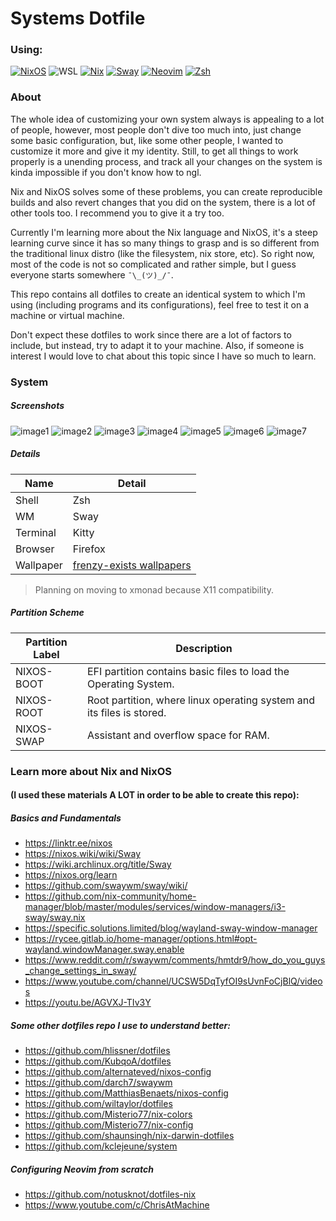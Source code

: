 # Systems Dotfile

### Using:
[![NixOS](https://img.shields.io/badge/os-nixos-blue)](https://nixos.org/)
![WSL](https://img.shields.io/badge/os-wsl2-lightgrey)
[![Nix](https://img.shields.io/badge/lang-nix-purple)](https://builtwithnix.org/)
[![Sway](https://img.shields.io/badge/wm-sway-lightblue)](https://swaywm.org/)
[![Neovim](https://img.shields.io/badge/editor-neovim-green)](https://neovim.io/)
[![Zsh](https://img.shields.io/badge/shell-zsh-black)](https://www.zsh.org/)

### About

The whole idea of customizing your own system always is appealing to a lot of people, however, most people don't dive too much into, just change some basic configuration, but, like some other people, I wanted to customize it more and give it my identity.
Still, to get all things to work properly is a unending process, and track all your changes on the system is kinda impossible if you don't know how to ngl.

Nix and NixOS solves some of these problems, you can create reproducible builds and also revert changes that you did on the system, there is a lot of other tools too. I recommend you to give it a try too.

Currently I'm learning more about the Nix language and NixOS, it's a steep learning curve since it has so many things to grasp and is so different from the traditional linux distro (like the filesystem, nix store, etc). So right now, most of the code is not so complicated and rather simple, but I guess everyone starts somewhere `¯\_(ツ)_/¯`.

This repo contains all dotfiles to create an identical system to which I'm using (including programs and its configurations), feel free to test it on a machine or virtual machine.

Don't expect these dotfiles to work since there are a lot of factors to include, but instead, try to adapt it to your machine.
Also, if someone is interest I would love to chat about this topic since I have so much to learn.

### System

##### Screenshots

![image1](assets/readme/rice00.png)
![image2](assets/readme/rice01.png)
![image3](assets/readme/rice02.png)
![image4](assets/readme/rice03.png)
![image5](assets/readme/rice04.png)
![image6](assets/readme/rice05.png)
![image7](assets/readme/rice06.png)

##### Details

| Name | Detail |
|---|---|
| Shell | Zsh |
| WM | Sway |
| Terminal | Kitty |
| Browser | Firefox |
| Wallpaper | [frenzy-exists wallpapers](https://github.com/FrenzyExists/wallpapers) |

> Planning on moving to xmonad because X11 compatibility.

##### Partition Scheme
| Partition Label | Description |
|---|---|
| NIXOS-BOOT | EFI partition contains basic files to load the Operating System. |
| NIXOS-ROOT | Root partition, where linux operating system and its files is stored. |
| NIXOS-SWAP | Assistant and overflow space for RAM. |

### Learn more about Nix and NixOS
#### (I used these materials A LOT in order to be able to create this repo):
##### Basics and Fundamentals
- https://linktr.ee/nixos
- https://nixos.wiki/wiki/Sway
- https://wiki.archlinux.org/title/Sway
- https://nixos.org/learn
- https://github.com/swaywm/sway/wiki/
- https://github.com/nix-community/home-manager/blob/master/modules/services/window-managers/i3-sway/sway.nix
- https://specific.solutions.limited/blog/wayland-sway-window-manager
- https://rycee.gitlab.io/home-manager/options.html#opt-wayland.windowManager.sway.enable
- https://www.reddit.com/r/swaywm/comments/hmtdr9/how_do_you_guys_change_settings_in_sway/
- https://www.youtube.com/channel/UCSW5DqTyfOI9sUvnFoCjBlQ/videos
- https://youtu.be/AGVXJ-TIv3Y

##### Some other dotfiles repo I use to understand better:
- https://github.com/hlissner/dotfiles
- https://github.com/KubqoA/dotfiles
- https://github.com/alternateved/nixos-config
- https://github.com/darch7/swaywm
- https://github.com/MatthiasBenaets/nixos-config
- https://github.com/wiltaylor/dotfiles
- https://github.com/Misterio77/nix-colors
- https://github.com/Misterio77/nix-config
- https://github.com/shaunsingh/nix-darwin-dotfiles
- https://github.com/kclejeune/system

##### Configuring Neovim from scratch
- https://github.com/notusknot/dotfiles-nix
- https://www.youtube.com/c/ChrisAtMachine
